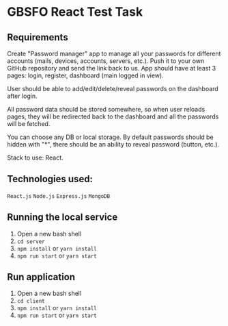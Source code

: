 # GBSFO React Test Task

## Requirements

Create "Password manager" app to manage all your passwords for different accounts (mails, devices, accounts, servers, etc.).
Push it to your own GitHub repository and send the link back to us.
App should have at least 3 pages: login, register, dashboard (main logged in view).

User should be able to add/edit/delete/reveal passwords on the dashboard after login. 

All password data should be stored somewhere, so when user reloads pages, they will be redirected back to the dashboard and all the passwords will be fetched.

You can choose any DB or local storage. 
By default passwords should be hidden with "*", there should be an ability to reveal password (button, etc.).

Stack to use: React.

## Technologies used:
```React.js```
```Node.js```
```Express.js```
```MongoDB```

## Running the local service

1. Open a new bash shell
2. ```cd server```
3. ```npm install``` or ```yarn install```
4. ```npm run start``` or ```yarn start```

## Run application

1. Open a new bash shell
2. ```cd client```
3. ```npm install``` or ```yarn install```
4. ```npm run start``` or ```yarn start```
